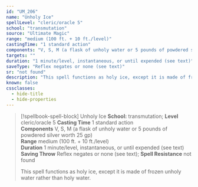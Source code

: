 ```yaml
---
id: "UM_206"
name: "Unholy Ice"
spellLevel: "cleric/oracle 5"
school: "transmutation"
source: "Ultimate Magic"
range: "medium (100 ft. + 10 ft./level)"
castingTime: "1 standard action"
components: "V, S, M (a flask of unholy water or 5 pounds of powdered silver worth 25 gp)"
targets: ""
duration: "1 minute/level, instantaneous, or until expended (see text)"
saveType: "Reflex negates or none (see text)"
sr: "not found"
description: "This spell functions as holy ice, except it is made of frozen unholy water rather than holy water."
known: false
cssclasses:
  - hide-title
  - hide-properties
---
```


> [!spellbook-spell-block] Unholy Ice
> **School:** transmutation; **Level** cleric/oracle 5
> **Casting Time** 1 standard action  
> **Components** V, S, M (a flask of unholy water or 5 pounds of powdered silver worth 25 gp)  
> **Range** medium (100 ft. + 10 ft./level)  
> **Duration** 1 minute/level, instantaneous, or until expended (see text)  
> **Saving Throw** Reflex negates or none (see text); **Spell Resistance** not found
> 
> This spell functions as holy ice, except it is made of frozen unholy water rather than holy water.